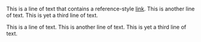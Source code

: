 This is a line of text that contains a reference-style [link][1].
This is another line of text.
This is yet a third line of text.

[1]: http://www.example.com
"This is a title"

This is a line of text.
This is another line of text.
This is yet a third line of text.
